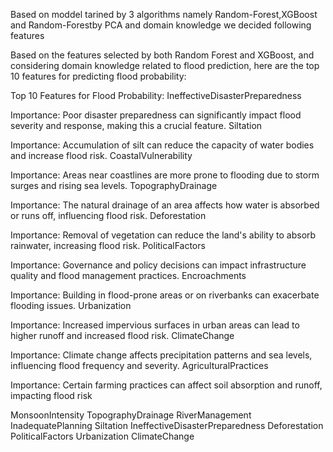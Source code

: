 Based on moddel tarined by 3 algorithms namely Random-Forest,XGBoost and Random-Forestby PCA and domain knowledge we decided following features


Based on the features selected by both Random Forest and XGBoost, and considering domain knowledge related to flood prediction, here are the top 10 features for predicting flood probability:

Top 10 Features for Flood Probability:
IneffectiveDisasterPreparedness

Importance: Poor disaster preparedness can significantly impact flood severity and response, making this a crucial feature.
Siltation

Importance: Accumulation of silt can reduce the capacity of water bodies and increase flood risk.
CoastalVulnerability

Importance: Areas near coastlines are more prone to flooding due to storm surges and rising sea levels.
TopographyDrainage

Importance: The natural drainage of an area affects how water is absorbed or runs off, influencing flood risk.
Deforestation

Importance: Removal of vegetation can reduce the land's ability to absorb rainwater, increasing flood risk.
PoliticalFactors

Importance: Governance and policy decisions can impact infrastructure quality and flood management practices.
Encroachments

Importance: Building in flood-prone areas or on riverbanks can exacerbate flooding issues.
Urbanization

Importance: Increased impervious surfaces in urban areas can lead to higher runoff and increased flood risk.
ClimateChange

Importance: Climate change affects precipitation patterns and sea levels, influencing flood frequency and severity.
AgriculturalPractices

Importance: Certain farming practices can affect soil absorption and runoff, impacting flood risk




MonsoonIntensity
TopographyDrainage
RiverManagement
InadequatePlanning
Siltation
IneffectiveDisasterPreparedness
Deforestation
PoliticalFactors
Urbanization
ClimateChange
